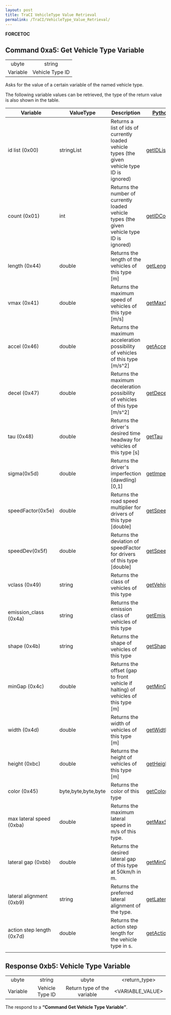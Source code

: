 ```yaml
---
layout: post
title: TraCI VehicleType Value Retrieval
permalink: /TraCI/VehicleType_Value_Retrieval/
---
```


__FORCETOC__

Command 0xa5: Get Vehicle Type Variable
---------------------------------------

|          |                 |
|:--------:|:---------------:|
|   ubyte  |      string     |
| Variable | Vehicle Type ID |

Asks for the value of a certain variable of the named vehicle type.

The following variable values can be retrieved, the type of the return value is also shown in the table.

| Variable                  | ValueType           | Description                                                                                    | [Python Method](/TraCI/Interfacing_TraCI_from_Python "wikilink")                                                        |
|---------------------------|---------------------|------------------------------------------------------------------------------------------------|-------------------------------------------------------------------------------------------------------------------------|
| id list (0x00)            | stringList          | Returns a list of ids of currently loaded vehicle types (the given vehicle type ID is ignored) | [getIDList](http://www.sumo.dlr.de/daily/pydoc/traci._vehicletype.html#VehicleTypeDomain-getIDList)                     |
| count (0x01)              | int                 | Returns the number of currently loaded vehicle types (the given vehicle type ID is ignored)    | [getIDCount](http://www.sumo.dlr.de/daily/pydoc/traci._vehicletype.html#VehicleTypeDomain-getIDCount)                   |
| length (0x44)             | double              | Returns the length of the vehicles of this type \[m\]                                          | [getLength](http://www.sumo.dlr.de/daily/pydoc/traci._vehicletype.html#VehicleTypeDomain-getLength)                     |
| vmax (0x41)               | double              | Returns the maximum speed of vehicles of this type \[m/s\]                                     | [getMaxSpeed](http://www.sumo.dlr.de/daily/pydoc/traci._vehicletype.html#VehicleTypeDomain-getMaxSpeed)                 |
| accel (0x46)              | double              | Returns the maximum acceleration possibility of vehicles of this type \[m/s^2\]                | [getAccel](http://www.sumo.dlr.de/daily/pydoc/traci._vehicletype.html#VehicleTypeDomain-getAccel)                       |
| decel (0x47)              | double              | Returns the maximum deceleration possibility of vehicles of this type \[m/s^2\]                | [getDecel](http://www.sumo.dlr.de/daily/pydoc/traci._vehicletype.html#VehicleTypeDomain-getDecel)                       |
| tau (0x48)                | double              | Returns the driver's desired time headway for vehicles of this type \[s\]                      | [getTau](http://www.sumo.dlr.de/daily/pydoc/traci._vehicletype.html#VehicleTypeDomain-getTau)                           |
| sigma(0x5d)               | double              | Returns the driver's imperfection (dawdling) \[0,1\]                                           | [getImperfection](http://www.sumo.dlr.de/daily/pydoc/traci._vehicletype.html#VehicleTypeDomain-getImperfection)         |
| speedFactor(0x5e)         | double              | Returns the road speed multiplier for drivers of this type \[double\]                          | [getSpeedFactor](http://www.sumo.dlr.de/daily/pydoc/traci._vehicletype.html#VehicleTypeDomain-getSpeedFactor)           |
| speedDev(0x5f)            | double              | Returns the deviation of speedFactor for drivers of this type \[double\]                       | [getSpeedDeviation](http://www.sumo.dlr.de/daily/pydoc/traci._vehicletype.html#VehicleTypeDomain-getSpeedDeviation)     |
| vclass (0x49)             | string              | Returns the class of vehicles of this type                                                     | [getVehicleClass](http://www.sumo.dlr.de/daily/pydoc/traci._vehicletype.html#VehicleTypeDomain-getVehicleClass)         |
| emission_class (0x4a)    | string              | Returns the emission class of vehicles of this type                                            | [getEmissionClass](http://www.sumo.dlr.de/daily/pydoc/traci._vehicletype.html#VehicleTypeDomain-getEmissionClass)       |
| shape (0x4b)              | string              | Returns the shape of vehicles of this type                                                     | [getShapeClass](http://www.sumo.dlr.de/daily/pydoc/traci._vehicletype.html#VehicleTypeDomain-getShapeClass)             |
| minGap (0x4c)             | double              | Returns the offset (gap to front vehicle if halting) of vehicles of this type \[m\]            | [getMinGap](http://www.sumo.dlr.de/daily/pydoc/traci._vehicletype.html#VehicleTypeDomain-getMinGap)                     |
| width (0x4d)              | double              | Returns the width of vehicles of this type \[m\]                                               | [getWidth](http://www.sumo.dlr.de/daily/pydoc/traci._vehicletype.html#VehicleTypeDomain-getWidth)                       |
| height (0xbc)             | double              | Returns the height of vehicles of this type \[m\]                                              | [getHeight](http://www.sumo.dlr.de/daily/pydoc/traci._vehicletype.html#VehicleTypeDomain-getHeight)                     |
| color (0x45)              | byte,byte,byte,byte | Returns the color of this type                                                                 | [getColor](http://www.sumo.dlr.de/daily/pydoc/traci._vehicletype.html#VehicleTypeDomain-getColor)                       |
| max lateral speed (0xba)  | double              | Returns the maximum lateral speed in m/s of this type.                                         | [getMaxSpeedLat](http://www.sumo.dlr.de/daily/pydoc/traci._vehicletype.html#VehicleTypeDomain-getMaxSpeedLat)           |
| lateral gap (0xbb)        | double              | Returns the desired lateral gap of this type at 50km/h in m.                                   | [getMinGapLat](http://www.sumo.dlr.de/daily/pydoc/traci._vehicletype.html#VehicleTypeDomain-getMinGapLat)               |
| lateral alignment (0xb9)  | string              | Returns the preferred lateral alignment of the type.                                           | [getLateralAlignment](http://www.sumo.dlr.de/daily/pydoc/traci._vehicletype.html#VehicleTypeDomain-getLateralAlignment) |
| action step length (0x7d) | double              | Returns the action step length for the vehicle type in s.                                      | [getActionStepLength](http://www.sumo.dlr.de/daily/pydoc/traci._vehicletype.html#VehicleTypeDomain-getActionStepLength) |
||

Response 0xb5: Vehicle Type Variable
------------------------------------

|          |                 |                             |                  |
|:--------:|:---------------:|:---------------------------:|:----------------:|
|   ubyte  |      string     |            ubyte            |   <return_type>  |
| Variable | Vehicle Type ID | Return type of the variable | <VARIABLE_VALUE> |

The respond to a **“Command Get Vehicle Type Variable”**.